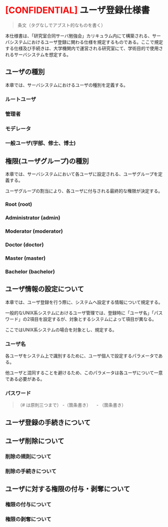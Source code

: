 <span style="color: red; ">[CONFIDENTIAL]</span> ユーザ登録仕様書
===
>条文（タグなしでアブスト的なものを書く）  

本仕様書は、「研究室合同サーバ勉強会」カリキュラム内にて構築される、サーバシステムにおけるユーザ登録に関わる仕様を規定するものである。ここで規定する仕様及び手続きは、大学機関内で運営される研究室にて、学術目的で使用されるサーバシステムを想定する。

## ユーザの種別

本章では、サーバシステムにおけるユーザの種別を定義する。

### ルートユーザ

### 管理者

### モデレータ

### 一般ユーザ(学部、修士、博士)

## 権限(ユーザグループ)の種別

本章では、サーバシステムにおいて各ユーザに設定される、ユーザグループを定義する。 

ユーザグループの割当により、各ユーザに付与される最終的な権限が決定する。

### Root (root)

### Administrator (admin)

### Moderator (moderator)

### Doctor (doctor)

### Master (master)

### Bachelor (bachelor)

## ユーザ情報の設定について

本章では、ユーザ登録を行う際に、システムへ設定する情報について規定する。 

一般的なUNIX系システムにおけるユーザ管理では、登録時に「ユーザ名」「パスワード」の2項目を設定するが、対象とするシステムによって項目が異なる。 

ここではUNIX系システムの場合を対象とし、規定する。

### ユーザ名

各ユーザをシステム上で識別するために、ユーザ個人で設定するパラメータである。 

他ユーザと混同することを避けるため、このパラメータは各ユーザについて一意である必要がある。 


### パスワード

>（# は原則三つまで）
>-（箇条書き）
>　- （箇条書き）

## ユーザ登録の手続きについて

## ユーザ削除について

### 削除の規則について

### 削除の手続きについて

## ユーザに対する権限の付与・剥奪について

### 権限の付与について

### 権限の剥奪について
